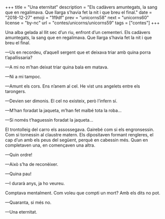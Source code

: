 +++
title = "Una eternitat"
description = "Els cadàvers amuntegats, la sang que en regalimava. Que llarga s’havia fet la nit i que breu el final."
date = "2018-12-27"
emoji = "1f9df"
prev = "unicorns58"
next = "unicorns60"
license = "by-nc"
url = "contes/unicorns/unicorns59"
tags = ["contes"]
+++

Una alba gelada al llit sec d’un riu, enfront d’un cementeri. Els cadàvers amuntegats, la sang que en regalimava. Que llarga s’havia fet la nit i que breu el final.

—Us en recordeu, d’aquell sergent que et deixava triar amb quina porra t’apallissaria?

—A mi no m’han deixat triar quina bala em matava.

—Ni a mi tampoc.

—Amunt els cors. Ens n’anem al cel. He vist uns angelets entre els tarongers.

—Devien ser dimonis. El cel no existeix, però l’infern sí.

—M’han foradat la jaqueta, m’han fet malbé tota la roba…

—Si només t’haguessin foradat la jaqueta…

El trontolleig del carro els assossegava. Gairebé com si els engronsessin. Com si tornessin al claustre matern. Els dipositaven formant rengleres, el cap d’un amb els peus del següent, perquè en cabessin més. Quan en completaven una, en començaven una altra.

—Quin ordre!

—Això s’ha de reconèixer.

—Quina pau!

—I durarà anys, ja ho veureu.

Comptava mentalment. Com voleu que compti un mort? Amb els dits no pot.

—Quaranta, si més no.

—Una eternitat.

